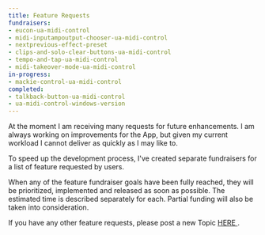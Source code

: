 ```yaml
---
title: Feature Requests
fundraisers:
- eucon-ua-midi-control
- midi-inputampoutput-chooser-ua-midi-control
- nextprevious-effect-preset
- clips-and-solo-clear-buttons-ua-midi-control
- tempo-and-tap-ua-midi-control
- midi-takeover-mode-ua-midi-control
in-progress:
- mackie-control-ua-midi-control
completed: 
- talkback-button-ua-midi-control
- ua-midi-control-windows-version
---
```


At the moment I am receiving many requests for future enhancements. I am always working on improvements for the App, but given my current workload I cannot deliver as quickly as I may like to.

To speed up the development process, I've created separate fundraisers for a list of feature requested by users.

When any of the feature fundraiser goals have been fully reached, they will be prioritized, implemented and released as soon as possible. The estimated time is described separately for each. 
Partial funding will also be taken into consideration.

If you have any other feature requests, please post a new Topic <a href="https://www.everforo.com/g/uamidicontrol/all/All/1/3" target="_blank"> HERE </a>.
